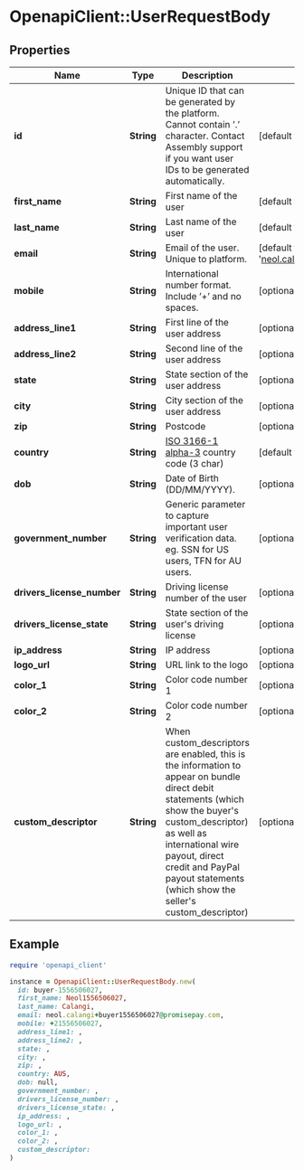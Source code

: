# OpenapiClient::UserRequestBody

## Properties

| Name | Type | Description | Notes |
| ---- | ---- | ----------- | ----- |
| **id** | **String** | Unique ID that can be generated by the platform. Cannot contain ’.’  character. Contact Assembly support if you want user IDs to be generated automatically. | [default to &#39;buyer-1556506027&#39;] |
| **first_name** | **String** | First name of the user | [default to &#39;Neol1556506027&#39;] |
| **last_name** | **String** | Last name of the user | [default to &#39;Calangi&#39;] |
| **email** | **String** | Email of the user. Unique to platform. | [default to &#39;neol.calangi+buyer1556506027@promisepay.com&#39;] |
| **mobile** | **String** | International number format. Include ’+’ and no spaces. | [optional] |
| **address_line1** | **String** | First line of the user address | [optional] |
| **address_line2** | **String** | Second line of the user address | [optional] |
| **state** | **String** | State section of the user address | [optional] |
| **city** | **String** | City section of the user address | [optional] |
| **zip** | **String** | Postcode | [optional] |
| **country** | **String** | [ISO 3166-1 alpha-3](https://en.wikipedia.org/wiki/ISO_3166-1_alpha-3#Officially_assigned_code_elements) country code (3 char) | [default to &#39;AUS&#39;] |
| **dob** | **String** | Date of Birth (DD/MM/YYYY). | [optional] |
| **government_number** | **String** | Generic parameter to capture important user verification data. eg. SSN for US users, TFN for AU users. | [optional] |
| **drivers_license_number** | **String** | Driving license number of the user | [optional] |
| **drivers_license_state** | **String** | State section of the user&#39;s driving license | [optional] |
| **ip_address** | **String** | IP address | [optional] |
| **logo_url** | **String** | URL link to the logo | [optional] |
| **color_1** | **String** | Color code number 1 | [optional] |
| **color_2** | **String** | Color code number 2 | [optional] |
| **custom_descriptor** | **String** | When custom_descriptors are enabled, this is the information to appear on bundle direct debit statements (which show the buyer&#39;s custom_descriptor) as well as international wire payout, direct credit and PayPal payout statements (which show the seller&#39;s custom_descriptor) | [optional] |

## Example

```ruby
require 'openapi_client'

instance = OpenapiClient::UserRequestBody.new(
  id: buyer-1556506027,
  first_name: Neol1556506027,
  last_name: Calangi,
  email: neol.calangi+buyer1556506027@promisepay.com,
  mobile: +21556506027,
  address_line1: ,
  address_line2: ,
  state: ,
  city: ,
  zip: ,
  country: AUS,
  dob: null,
  government_number: ,
  drivers_license_number: ,
  drivers_license_state: ,
  ip_address: ,
  logo_url: ,
  color_1: ,
  color_2: ,
  custom_descriptor: 
)
```

